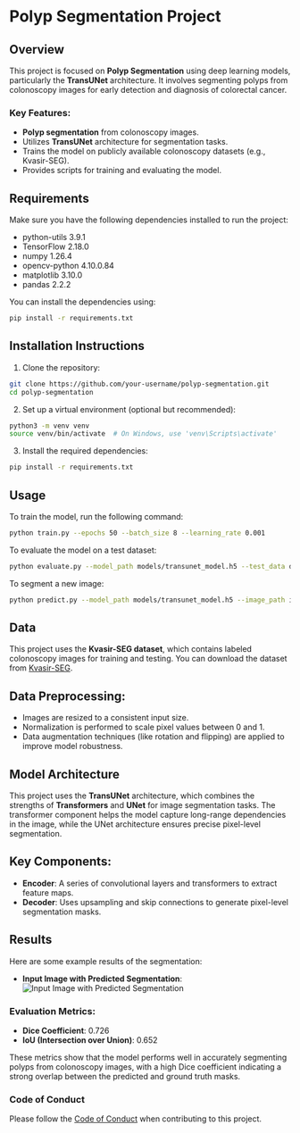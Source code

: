 # Polyp Segmentation Project

## Overview
This project is focused on **Polyp Segmentation** using deep learning models, particularly the **TransUNet** architecture. It involves segmenting polyps from colonoscopy images for early detection and diagnosis of colorectal cancer.

### Key Features:
- **Polyp segmentation** from colonoscopy images.
- Utilizes **TransUNet** architecture for segmentation tasks.
- Trains the model on publicly available colonoscopy datasets (e.g., Kvasir-SEG).
- Provides scripts for training and evaluating the model.

## Requirements
Make sure you have the following dependencies installed to run the project:
- python-utils 3.9.1
- TensorFlow 2.18.0
- numpy 1.26.4
- opencv-python 4.10.0.84
- matplotlib 3.10.0
- pandas 2.2.2

You can install the dependencies using:
```bash
pip install -r requirements.txt
```

## Installation Instructions

1. Clone the repository:
```bash
git clone https://github.com/your-username/polyp-segmentation.git
cd polyp-segmentation
```

2. Set up a virtual environment (optional but recommended):
```bash 
python3 -m venv venv
source venv/bin/activate  # On Windows, use 'venv\Scripts\activate'
```

3. Install the required dependencies:
```bash 
pip install -r requirements.txt
```
## Usage

To train the model, run the following command:

```bash 
python train.py --epochs 50 --batch_size 8 --learning_rate 0.001
```




To evaluate the model on a test dataset:
```bash
python evaluate.py --model_path models/transunet_model.h5 --test_data data/test_images
```

To segment a new image:
```bash 
python predict.py --model_path models/transunet_model.h5 --image_path images/new_image.jpg
```
## Data
This project uses the **Kvasir-SEG dataset**, which contains labeled colonoscopy images for training and testing. You can download the dataset from [Kvasir-SEG](https://datasets.simula.no/kvasir-seg/).


## Data Preprocessing:
- Images are resized to a consistent input size.
- Normalization is performed to scale pixel values between 0 and 1.
- Data augmentation techniques (like rotation and flipping) are applied to improve model robustness.

## Model Architecture

This project uses the **TransUNet** architecture, which combines the strengths of **Transformers** and **UNet** for image segmentation tasks. The transformer component helps the model capture long-range dependencies in the image, while the UNet architecture ensures precise pixel-level segmentation.

## Key Components:

- **Encoder**: A series of convolutional layers and transformers to extract feature maps.
- **Decoder**: Uses upsampling and skip connections to generate pixel-level segmentation masks.

## Results

Here are some example results of the segmentation:

- **Input Image with Predicted Segmentation**:  
  ![Input Image with Predicted Segmentation](/Users/namanjaswani/Downloads/result.png)


### Evaluation Metrics:

- **Dice Coefficient**: 0.726
- **IoU (Intersection over Union)**: 0.652

These metrics show that the model performs well in accurately segmenting polyps from colonoscopy images, with a high Dice coefficient indicating a strong overlap between the predicted and ground truth masks.


### Code of Conduct

Please follow the [Code of Conduct](./CODE_OF_CONDUCT.md) when contributing to this project. 
